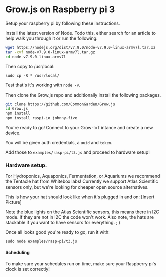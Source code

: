 # Grow.js on Raspberry pi 3

Setup your raspberry pi by following these instructions.

Install the latest version of Node. Todo this, either search for an article to help walk you through it or run the following:

```bash
wget https://nodejs.org/dist/v7.9.0/node-v7.9.0-linux-armv7l.tar.xz
tar -xvf node-v7.9.0-linux-armv7l.tar.gz 
cd node-v7.9.0-linux-armv7l

```
Then copy to /usr/local:

```
sudo cp -R * /usr/local/
```

Test that's it's working with `node -v`.

Then clone the Grow.js repo and additionally install the following packages.

```bash
git clone https://github.com/CommonGarden/Grow.js
cd Grow.js
npm install
npm install raspi-io johnny-five
```

You're ready to go! Connect to your Grow-IoT intance and create a new device.

You will be given auth credentials, a `uuid` and `token`.

Add those to `examples/rasp-pi/t3.js` and proceed to hardware setup!

### Hardware setup.
For Hydroponics, Aquaponics, Fermentation, or Aquariums we recommend the Tentacle hat from Whitebox labs! Currently we support Atlas Scientific sensors only, but we're looking for cheaper open source alternatives.

This is how your hat should look like when it's plugged in and on: 
[Insert Picture]

Note the blue lights on the Atlas Scientific sensors, this means there in I2C mode. If they are not in I2C the code won't work. Also note, the hats are stackable if you want to have sensors for everything. ; )

Once all looks good you're ready to go, run it with:

```
sudo node examples/rasp-pi/t3.js
```



#### Scheduling
To make sure your schedules run on time, make sure your Raspberry pi's clock is set correctly!



